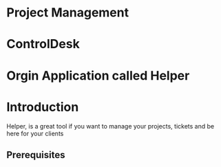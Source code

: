 # Project Management
# ControlDesk
# Orgin Application called Helper

# Introduction

Helper, is a great tool if you want to manage your projects, tickets and be here for your clients

## Prerequisites
